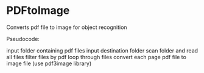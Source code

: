 # PDFtoImage
Converts pdf file to image for object recognition

Pseudocode:

input folder containing pdf files
input destination folder
scan folder and read all files
filter files by pdf
loop through files
convert each page pdf file to image file (use pdf3image library)
